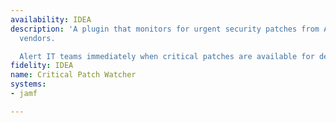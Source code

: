 ```yaml
---
availability: IDEA
description: 'A plugin that monitors for urgent security patches from Apple and other
  vendors.

  Alert IT teams immediately when critical patches are available for deployment.'
fidelity: IDEA
name: Critical Patch Watcher
systems:
- jamf

---
```

